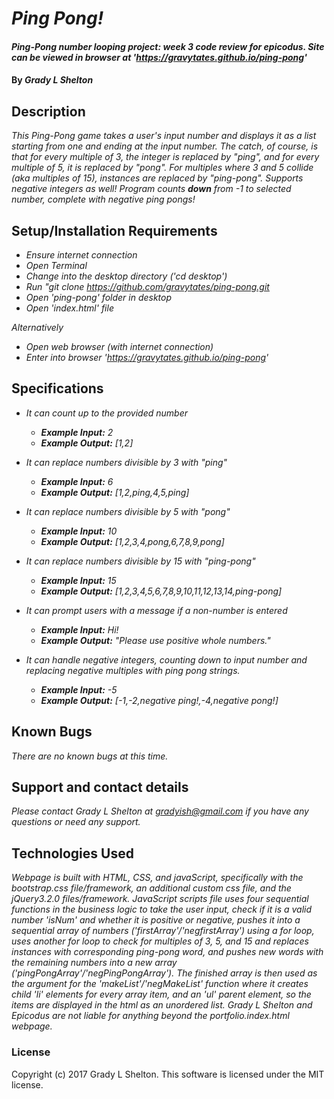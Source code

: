 # _Ping Pong!_

#### _Ping-Pong number looping project: week 3 code review for epicodus. Site can be viewed in browser at 'https://gravytates.github.io/ping-pong'_

#### By _Grady L Shelton_

## Description

_This Ping-Pong game takes a user's input number and displays it as a list starting from one and ending at the input number. The catch, of course, is that for every multiple of 3, the integer is replaced by "ping", and for every multiple of 5, it is replaced by "pong". For multiples where 3 and 5 collide (aka multiples of 15), instances are replaced by "ping-pong". Supports negative integers as well! Program counts **down** from -1 to selected number, complete with negative ping pongs!_

## Setup/Installation Requirements

* _Ensure internet connection_
* _Open Terminal_
* _Change into the desktop directory ('cd desktop')_
* _Run "git clone  https://github.com/gravytates/ping-pong.git_
* _Open 'ping-pong' folder in desktop_
* _Open 'index.html' file_

_Alternatively_

* _Open web browser (with internet connection)_
* _Enter into browser 'https://gravytates.github.io/ping-pong'_

## Specifications

* _It can count up to the provided number_
  * _**Example Input:** 2_
  * _**Example Output:** [1,2]_

* _It can replace numbers divisible by 3 with "ping"_
  * _**Example Input:** 6_
  * _**Example Output:** [1,2,ping,4,5,ping]_

* _It can replace numbers divisible by 5 with "pong"_
  * _**Example Input:** 10_
  * _**Example Output:** [1,2,3,4,pong,6,7,8,9,pong]_

* _It can replace numbers divisible by 15 with "ping-pong"_
  * _**Example Input:** 15_
  * _**Example Output:** [1,2,3,4,5,6,7,8,9,10,11,12,13,14,ping-pong]_

* _It can prompt users with a message if a non-number is entered_
  * _**Example Input:** Hi!_
  * _**Example Output:** "Please use positive whole numbers."_

* _It can handle negative integers, counting down to input number and replacing negative multiples with ping pong strings._
  * _**Example Input:** -5_
  * _**Example Output:** [-1,-2,negative ping!,-4,negative pong!]_


## Known Bugs

_There are no known bugs at this time._

## Support and contact details

_Please contact Grady L Shelton at gradyish@gmail.com if you have any questions or need any support._

## Technologies Used

_Webpage is built with HTML, CSS, and javaScript, specifically with the bootstrap.css file/framework, an additional custom css file, and the jQuery3.2.0 files/framework. JavaScript scripts file uses four sequential functions in the business logic to take the user input, check if it is a valid number 'isNum' and whether it is positive or negative, pushes it into a sequential array of numbers ('firstArray'/'negfirstArray') using a for loop, uses another for loop to check for multiples of 3, 5, and 15 and replaces instances with corresponding ping-pong word, and pushes new words with the remaining numbers into a new array ('pingPongArray'/'negPingPongArray'). The finished array is then used as the argument for the 'makeList'/'negMakeList' function where it creates child 'li' elements for every array item, and an 'ul' parent element, so the items are displayed in the html as an unordered list.  Grady L Shelton and Epicodus are not liable for anything beyond the portfolio.index.html webpage._

### License

Copyright (c) 2017 Grady L Shelton. This software is licensed under the MIT license.
